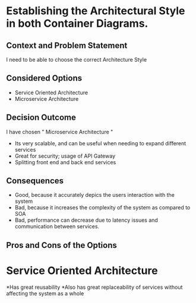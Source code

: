 # Establishing the Architectural Style in both Container Diagrams.

## Context and Problem Statement

I need to be able to choose the correct Architecture Style 

## Considered Options

* Service Oriented Architecture
* Microservice Architecture

## Decision Outcome

 I have chosen " Microservice Architecture "
* Its very scalable, and can be useful when needing to expand different services
* Great for security; usage of API Gateway
* Splitting front end and back end services

## Consequences

* Good, because it accurately depics the users interaction with the system
* Bad, because it increases the complexity of the system as compared to SOA
* Bad, performance can decrease due to latency issues and communication between services.

## Pros and Cons of the Options

# Service Oriented Architecture
*Has great reusability
*Also has great replaceability of services without affecting the system as a whole


